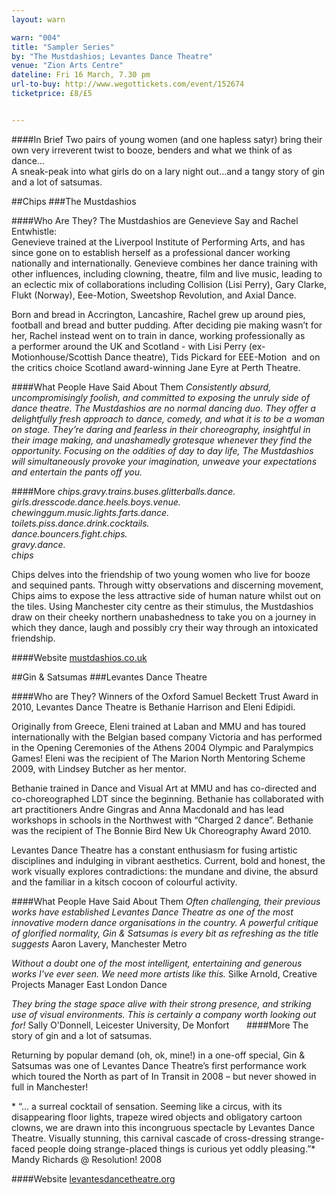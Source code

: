 ```yaml
---
layout: warn

warn: "004"
title: "Sampler Series"
by: "The Mustdashios; Levantes Dance Theatre"
venue: "Zion Arts Centre"
dateline: Fri 16 March, 7.30 pm
url-to-buy: http://www.wegottickets.com/event/152674  
ticketprice: £8/£5 


---
```

####In Brief
Two pairs of young women (and one hapless satyr) bring their own very irreverent twist to booze, benders and what we think of as dance…    
A sneak-peak into what girls do on a lary night out…and a tangy story of gin and a lot of satsumas.

##Chips
###The Mustdashios

####Who Are They?
The Mustdashios are Genevieve Say and Rachel Entwhistle:    
Genevieve trained at the Liverpool Institute of Performing Arts, and has since gone on to establish herself as a professional dancer working nationally and internationally. Genevieve combines her dance training with other influences, including clowning, theatre, film and live music, leading to an eclectic mix of collaborations including Collision (Lisi Perry), Gary Clarke, Flukt (Norway), Eee-Motion, Sweetshop Revolution, and Axial Dance. 

Born and bread in Accrington, Lancashire, Rachel grew up around pies, football and bread and butter pudding. After deciding pie making wasn’t for her, Rachel instead went on to train in dance, working professionally as a performer around the UK and Scotland - with Lisi Perry (ex-Motionhouse/Scottish Dance theatre), Tids Pickard for EEE-Motion  and on the critics choice Scotland award-winning Jane Eyre at Perth Theatre. 

####What People Have Said About Them
*Consistently absurd, uncompromisingly foolish, and committed to exposing the unruly side of dance theatre. The Mustdashios are no normal dancing duo. They offer a delightfully fresh approach to dance, comedy, and what it is to be a woman on stage. They’re daring and fearless in their choreography, insightful in their image making, and unashamedly grotesque whenever they find the opportunity. Focusing on the oddities of day to day life, The Mustdashios will simultaneously provoke your imagination, unweave your expectations and entertain the pants off you.*

####More
*chips.gravy.trains.buses.glitterballs.dance.    
girls.dresscode.dance.heels.boys.venue.    
chewinggum.music.lights.farts.dance.    
toilets.piss.dance.drink.cocktails.    
dance.bouncers.fight.chips.    
gravy.dance.    
chips*    

Chips delves into the friendship of two young women who live for booze and sequined pants. Through witty observations and discerning movement, Chips aims to expose the less attractive side of human nature whilst out on the tiles. Using Manchester city centre as their stimulus, the Mustdashios draw on their cheeky northern unabashedness to take you on a journey in which they dance, laugh and possibly cry their way through an intoxicated friendship. 

####Website
[mustdashios.co.uk](http://www.mustdashios.co.uk/mustdashios/home.html)

##Gin & Satsumas
###Levantes Dance Theatre

####Who are They?
Winners of the Oxford Samuel Beckett Trust Award in 2010, Levantes Dance Theatre is Bethanie Harrison and Eleni Edipidi.  

Originally from Greece, Eleni trained at Laban and MMU and has toured internationally with the Belgian based company Victoria and has performed in the Opening Ceremonies of the Athens 2004 Olympic and Paralympics Games!  Eleni was the recipient of The Marion North Mentoring Scheme 2009, with Lindsey Butcher as her mentor.  

Bethanie trained in Dance and Visual Art at MMU and has co-directed and co-choreographed LDT since the beginning. Bethanie has collaborated with art practitioners Andre Gingras and Anna Macdonald and has lead workshops in schools in the Northwest with “Charged 2 dance”. Bethanie was the recipient of The Bonnie Bird New Uk Choreography Award 2010.

Levantes Dance Theatre has a constant enthusiasm for fusing artistic disciplines and indulging in vibrant aesthetics. Current, bold and honest, the work visually explores contradictions: the mundane and divine, the absurd and the familiar in a kitsch cocoon of colourful activity.

####What People Have Said About Them
*Often challenging, their previous works have established Levantes Dance Theatre as one of the most innovative modern dance organisations in the country. A powerful critique of glorified normality, Gin & Satsumas is every bit as refreshing as the title suggests*
Aaron Lavery, Manchester Metro

*Without a doubt one of the most intelligent, entertaining and generous works I've ever seen. We need more artists like this.* Silke Arnold, Creative Projects Manager East London Dance

*They bring the stage space alive with their strong presence, and striking use of visual environments. This is certainly a company worth looking out for!*
Sally O'Donnell, Leicester University, De Monfort    
 
####More
 The story of gin and a lot of satsumas.

Returning by popular demand (oh, ok, mine!) in a one-off special, Gin & Satsumas was one of Levantes Dance Theatre’s first performance work which toured the North as part of In Transit in 2008 – but never showed in full in Manchester!

* “… a surreal cocktail of sensation. Seeming like a circus, with its disappearing floor lights, trapeze wired objects and obligatory cartoon clowns, we are drawn into this incongruous spectacle by Levantes Dance Theatre. Visually stunning, this carnival cascade of cross-dressing strange-faced people doing strange-placed things is curious yet oddly pleasing.”*  Mandy Richards @ Resolution! 2008

####Website
[levantesdancetheatre.org](http://www.levantesdancetheatre.org/)
